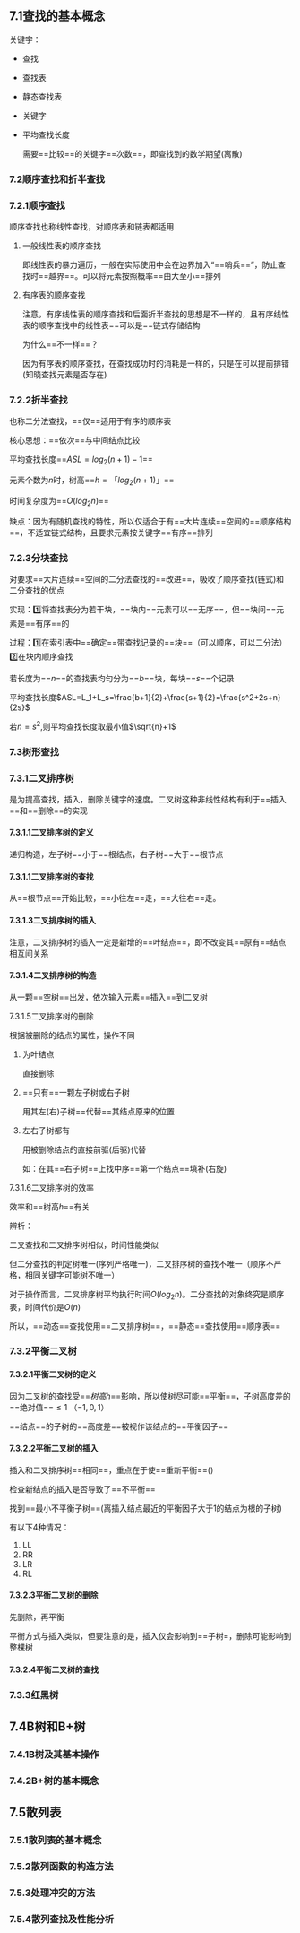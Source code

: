## 7.1查找的基本概念

关键字：

- 查找

- 查找表

- 静态查找表

- 关键字

- 平均查找长度

  需要==比较==的关键字==次数==，即查找到的数学期望(离散)



### 7.2顺序查找和折半查找



### 7.2.1顺序查找

顺序查找也称线性查找，对顺序表和链表都适用

1. 一般线性表的顺序查找

   即线性表的暴力遍历，一般在实际使用中会在边界加入“==哨兵==”，防止查找时==越界==。可以将元素按照概率==由大至小==排列

2. 有序表的顺序查找

   注意，有序线性表的顺序查找和后面折半查找的思想是不一样的，且有序线性表的顺序查找中的线性表==可以是==链式存储结构

   为什么==不一样==？

   因为有序表的顺序查找，在查找成功时的消耗是一样的，只是在可以提前排错(知晓查找元素是否存在)



### 7.2.2折半查找

也称二分法查找，==仅==适用于有序的顺序表

核心思想：==依次==与中间结点比较

平均查找长度==$ASL=log_2(n+1)-1$==

元素个数为$n$时，树高==$h=「log_2(n+1)」$==

时间复杂度为==$O(log_2n)$==



缺点：因为有随机查找的特性，所以仅适合于有==大片连续==空间的==顺序结构==，不适宜链式结构，且要求元素按关键字==有序==排列



### 7.2.3分块查找

对要求==大片连续==空间的二分法查找的==改进==，吸收了顺序查找(链式)和二分查找的优点

实现：:one:将查找表分为若干块，==块内==元素可以==无序==，但==块间==元素是==有序==的

过程：:one:在索引表中==确定==带查找记录的==块==（可以顺序，可以二分法）:two:在块内顺序查找



若长度为==$n$==的查找表均匀分为==$b$==块，每块==$s$==个记录

平均查找长度$ASL=L_1+L_s=\frac{b+1}{2}+\frac{s+1}{2}=\frac{s^2+2s+n}{2s}$

若$n=s^2$,则平均查找长度取最小值$\sqrt{n}+1$





### 7.3树形查找

### 7.3.1二叉排序树

是为提高查找，插入，删除关键字的速度。二叉树这种非线性结构有利于==插入==和==删除==的实现

#### 7.3.1.1二叉排序树的定义

递归构造，左子树==小于==根结点，右子树==大于==根节点

#### 7.3.1.1二叉排序树的查找

从==根节点==开始比较，==小往左==走，==大往右==走。

#### 7.3.1.3二叉排序树的插入

注意，二叉排序树的插入一定是新增的==叶结点==，即不改变其==原有==结点相互间关系

#### 7.3.1.4二叉排序树的构造

从一颗==空树==出发，依次输入元素==插入==到二叉树

7.3.1.5二叉排序树的删除

根据被删除的结点的属性，操作不同

1. 为叶结点

   直接删除

2. ==只有==一颗左子树或右子树

   用其左(右)子树==代替==其结点原来的位置

3. 左右子树都有

   用被删除结点的直接前驱(后驱)代替

   如：在其==右子树==上找中序==第一个结点==填补(右旋)

7.3.1.6二叉排序树的效率

效率和==树高$h$==有关



辨析：

二叉查找和二叉排序树相似，时间性能类似

但二分查找的判定树唯一(序列严格唯一)，二叉排序树的查找不唯一（顺序不严格，相同关键字可能树不唯一）

对于操作而言，二叉排序树平均执行时间$O(log_2n)$。二分查找的对象终究是顺序表，时间代价是$O(n)$

所以，==动态==查找使用==二叉排序树==，==静态==查找使用==顺序表==





### 7.3.2平衡二叉树

#### 7.3.2.1平衡二叉树的定义

因为二叉树的查找受==$树高h$==影响，所以使树尽可能==平衡==，子树高度差的==绝对值==$\le1$ （$-1,0,1$）

==结点==的子树的==高度差==被视作该结点的==平衡因子==



#### 7.3.2.2平衡二叉树的插入

插入和二叉排序树==相同==，重点在于使==重新平衡==()

检查新结点的插入是否导致了==不平衡==

找到==最小不平衡子树==(离插入结点最近的平衡因子大于1的结点为根的子树)

有以下4种情况：

1. LL
2. RR
3. LR
4. RL



#### 7.3.2.3平衡二叉树的删除

先删除，再平衡

平衡方式与插入类似，但要注意的是，插入仅会影响到==子树=，删除可能影响到整棵树

#### 7.3.2.4平衡二叉树的查找





### 7.3.3红黑树



## 7.4B树和B+树

### 7.4.1B树及其基本操作

### 7.4.2B+树的基本概念





## 7.5散列表

### 7.5.1散列表的基本概念

### 7.5.2散列函数的构造方法

### 7.5.3处理冲突的方法

### 7.5.4散列查找及性能分析